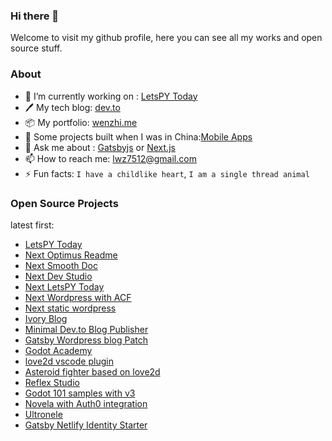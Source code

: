 ### Hi there 👋

Welcome to visit my github profile, here you can see all my works and open source stuff.

### About

- 🔭 I’m currently working on : [LetsPY Today](https://github.com/lwz7512/react-letspy-today)
- 🖊️ My tech blog: [dev.to](https://dev.to/lwz7512)
- 📦 My portfolio: [wenzhi.me](http://wenzhi.netlify.app/)
- 🔋 Some projects built when I was in China:[Mobile Apps](https://lwz7512.github.io/works/)
- 💬 Ask me about : [Gatsbyjs](https://www.gatsbyjs.com/) or [Next.js](https://nextjs.org/)
- 📫 How to reach me: lwz7512@gmail.com
- ⚡ Fun facts: `I have a childlike heart`, `I am a single thread animal`

### Open Source Projects

latest first:

- [LetsPY Today](https://github.com/lwz7512/react-letspy-today)
- [Next Optimus Readme](https://github.com/lwz7512/next-optimus-readme)
- [Next Smooth Doc](https://github.com/lwz7512/next-smooth-doc)
- [Next Dev Studio](https://github.com/lwz7512/next-dev-studio)
- [Next LetsPY Today](https://github.com/lwz7512/next-letspy-today)
- [Next Wordpress with ACF](https://github.com/lwz7512/next-wordpress-movie)
- [Next static wordpress](https://github.com/lwz7512/next-static-neve)
- [Ivory Blog](https://github.com/lwz7512/next-ivory-blog)
- [Minimal Dev.to Blog Publisher](https://github.com/lwz7512/dev_to_blog)
- [Gatsby Wordpress blog Patch](https://github.com/lwz7512/gatsby-starter-wordpress-blog)
- [Godot Academy](https://github.com/lwz7512/godot-academy)
- [love2d vscode plugin](https://github.com/lwz7512/love2d-made-easy)
- [Asteroid fighter based on love2d](https://github.com/lwz7512/love2d-asteroid-fighter)
- [Reflex Studio](https://github.com/lwz7512/reflex-studio)
- [Godot 101 samples with v3](https://github.com/lwz7512/godot-101-rcl)
- [Novela with Auth0 integration](https://github.com/narative/gatsby-theme-novela/tree/auth0)
- [Ultronele](https://github.com/lwz7512/ultronele)
- [Gatsby Netlify Identity Starter](https://github.com/lwz7512/gatsby-netlify-identity-starter)
